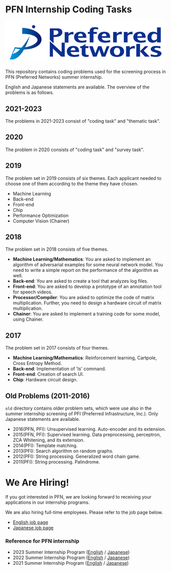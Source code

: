 # PFN Internship Coding Tasks

<img src="logo.png" width="500">

This repository contains coding problems used for the screening process in PFN (Preferred Networks) summer internship.

English and Japanese statements are available. The overview of the problems is as follows.

## 2021-2023
The problems in 2021-2023 consist of "coding task" and "thematic task".

## 2020
The problem in 2020 consists of "coding task" and "survey task".

## 2019
The problem set in 2019 consists of six themes. Each applicant needed to choose one of them according to the theme they have chosen.

- Machine Learning
- Back-end
- Front-end
- Chip
- Performance Optimization
- Computer Vision (Chainer)


## 2018
The problem set in 2018 consists of five themes.

- **Machine Learning/Mathematics**: You are asked to implement an algorithm of adversarial examples for some neural network model. You need to write a simple report on the performance of the algorithm as well.
- **Back-end**: You are asked to create a tool that analyzes log files.
- **Front-end**: You are asked to develop a prototype of an annotation tool for speech videos.
- **Processor/Compiler**: You are asked to optimize the code of matrix multiplication. Further, you need to design a hardware circuit of matrix multiplication.
- **Chainer**: You are asked to implement a training code for some model, using Chainer.

## 2017
The problem set in 2017 consists of four themes.

- **Machine Learning/Mathematics**: Reinforcement learning, Cartpole, Cross Entropy Method.
- **Back-end**: Implementation of 'ls' command.
- **Front-end**: Creation of search UI.
- **Chip**: Hardware circuit design.

## Old Problems (2011-2016)
`old` directory contains older problem sets, which were use also in the summer internship screening of PFI (Preferred Infrastructure, Inc.).
Only Japanese statements are available.

* 2016(PFN, PFI): Unsupervised learning. Auto-encoder and its extension.
* 2015(PFN, PFI): Supervised learning. Data preprocessing, perceptron, ZCA Whitening, and its extension.
* 2014(PFI): Template matching.
* 2013(PFI): Search algorithm on random graphs.
* 2012(PFI): String processing. Generalized word chain game.
* 2011(PFI): String processing. Palindrome.

# We Are Hiring!
If you got interested in PFN, we are looking forward to receiving your applications in our internship programs.

We are also hiring full-time employees. Please refer to the job page below.

* [English job page](https://www.preferred.jp/en/careers/)
* [Japanese job page](https://www.preferred.jp/ja/careers/)

### Reference for PFN internship

- 2023 Summer Internship Program
 ([English](https://preferred.jp/en/news/internship2023/) /
 [Japanese](https://preferred.jp/ja/news/internship2023/))
- 2022 Summer Internship Program
 ([English](https://preferred.jp/en/news/internship2022/) /
 [Japanese](https://preferred.jp/ja/news/internship2022/))
- 2021 Summer Internship Program
 ([English](https://preferred.jp/en/news/internship2021/) /
 [Japanese](https://preferred.jp/ja/news/internship2021/))
